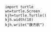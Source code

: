     import turtle
    wn=turtle.Screen
    kjh=turtle.Turtle()
    kjh.width(10)
    kjh.write("康杰航")
